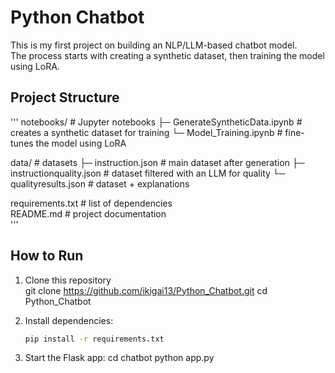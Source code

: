 # Python Chatbot

This is my first project on building an NLP/LLM-based chatbot model.  
The process starts with creating a synthetic dataset, then training the model using LoRA.  

## Project Structure
'''
notebooks/                    # Jupyter notebooks
  ├─ GenerateSyntheticData.ipynb   # creates a synthetic dataset for training
  └─ Model_Training.ipynb          # fine-tunes the model using LoRA  

data/                       # datasets
  ├─ instruction.json             # main dataset after generation
  ├─ instructionquality.json      # dataset filtered with an LLM for quality
  └─ qualityresults.json          # dataset + explanations  

requirements.txt            # list of dependencies  
README.md                   # project documentation  
'''

## How to Run
1. Clone this repository  
    git clone https://github.com/ikigai13/Python_Chatbot.git
    cd Python_Chatbot

2. Install dependencies:  
   ```bash
   pip install -r requirements.txt

2. Start the Flask app:
    cd chatbot
    python app.py
